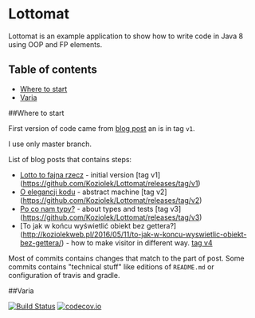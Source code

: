 # Lottomat

Lottomat is an example application to show how to write code in Java 8 using OOP and FP elements.
 
## Table of contents
 - [Where to start](#Where-to-start)
 - [Varia](#Varia)
 
 
##Where to start 

First version of code came from [blog post](http://koziolekweb.pl/2016/05/08/lotto-to-fajna-rzecz/) an is in tag `v1`.

I use only master branch.

List of blog posts that contains steps:

+ [Lotto to fajna rzecz](http://koziolekweb.pl/2016/05/08/lotto-to-fajna-rzecz/) - initial version [tag v1]
(https://github.com/Koziolek/Lottomat/releases/tag/v1)
+ [O elegancji kodu](http://koziolekweb.pl/2016/05/09/o-elegancji-kodu/) - abstract machine [tag v2]
(https://github.com/Koziolek/Lottomat/releases/tag/v2)
+ [Po co nam typy?](http://koziolekweb.pl/2016/05/10/po-co-nam-typy/) - about types and tests [tag v3]
(https://github.com/Koziolek/Lottomat/releases/tag/v3)
+ [To jak w końcu wyświetlić obiekt bez gettera?]
(http://koziolekweb.pl/2016/05/11/to-jak-w-koncu-wyswietlic-obiekt-bez-gettera/) - how to make visitor in different 
way. [tag v4](https://github.com/Koziolek/Lottomat/releases/tag/v4)

Most of commits contains changes that match to the part of post. Some commits contains "technical stuff" like 
editions of `README.md` or configuration of travis and gradle. 

##Varia

[![Build Status](https://travis-ci.org/Koziolek/Lottomat.svg?branch=master)](https://travis-ci.org/Koziolek/Lottomat)
[![codecov.io](https://codecov.io/github/Koziolek/Lottomat/coverage.svg?branch=master)](https://codecov.io/github/Koziolek/Lottomat?branch=master) 

